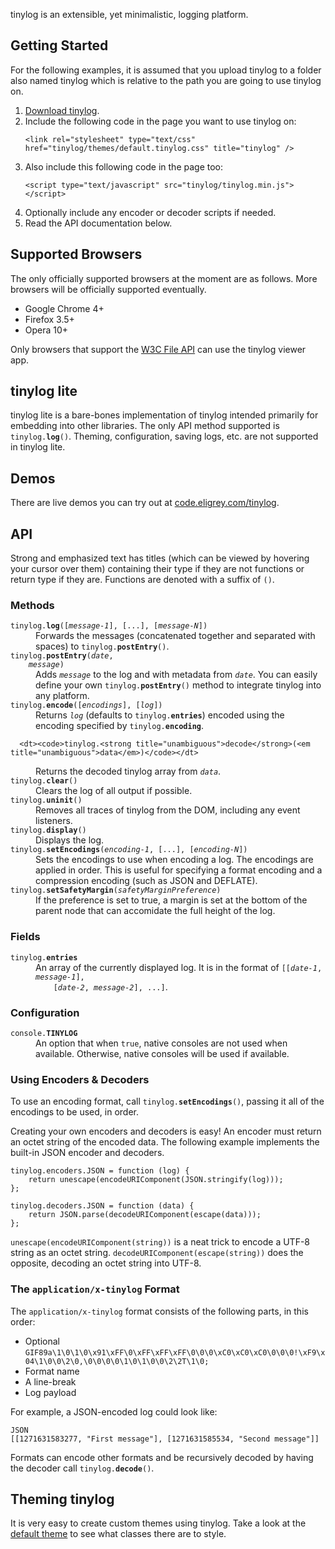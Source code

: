 tinylog is an extensible, yet minimalistic, logging platform.


Getting Started
---------------

For the following examples, it is assumed that you upload tinylog to a folder also named
tinylog which is relative to the path you are going to use tinylog on.

1. [Download tinylog][1].
2. Include the following code in the page you want to use tinylog on:
   <p><pre><code>&lt;link rel="stylesheet" type="text/css" href="tinylog/themes/default.tinylog.css" title="tinylog" /&gt;</code></pre></p>
3. Also include this following code in the page too:
   <p><pre><code>&lt;script type="text/javascript" src="tinylog/tinylog.min.js"&gt;&lt;/script&gt;</code></pre></p>
4. Optionally include any encoder or decoder scripts if needed.
5. Read the API documentation below.


Supported Browsers
------------------

The only officially supported browsers at the moment are as follows. More browsers will
be officially supported eventually.

* Google Chrome 4+
* Firefox 3.5+
* Opera 10+

Only browsers that support the [W3C File API][2] can use the tinylog viewer app.


tinylog lite
------------

tinylog lite is a bare-bones implementation of tinylog intended primarily for embedding
into other libraries. The only API method supported is
<code>tinylog.<strong title="void">log</strong>()</code>. Theming, configuration, saving
logs, etc. are not supported in tinylog lite.


Demos
-----

There are live demos you can try out at [code.eligrey.com/tinylog][3].


API
---

Strong and emphasized text has titles (which can be viewed by hovering your cursor over
them) containing their type if they are not functions or return type if they are.
Functions are denoted with a suffix of `()`.


### Methods

<dl>
  <dt><code>tinylog.<strong title="void">log</strong>([<em title="String">message-1</em>], [...], [<em title="String">message-N</em>])</code></dt>
  <dd>
    Forwards the messages (concatenated together and separated with spaces) to
    <code>tinylog.<strong title="void">postEntry</strong>()</code>.
  </dd>
  
  <dt>
    <code>tinylog.<strong title="void">postEntry</strong>(<em title="Date">date</em>,
    <em title="String">message</em>)</code>
  </dt>
  <dd>
    Adds <code><em title="String">message</em></code> to the log and with metadata from
    <code><em title="Date">date</em></code>. You can easily define your own
    <code>tinylog.<strong title="void">postEntry</strong>()</code> method to integrate
    tinylog into any platform.
  </dd>
  
  <dt><code>tinylog.<strong title="String">encode</strong>([<em title="Array">encodings</em>], [<em title="Array">log</em>])</code></dt>
  <dd>
    Returns <code><em title="Array">log</em></code> (defaults to
    <code>tinylog.<strong title="Array">entries</strong></code>) encoded using the
    encoding specified by <code>tinylog.<strong title="String">encoding</strong></code>.
  </dd>
  
	  <dt><code>tinylog.<strong title="unambiguous">decode</strong>(<em title="unambiguous">data</em>)</code></dt>
  <dd>
    Returns the decoded tinylog array from <code><em title="String">data</em></code>.
  </dd>
  
  <dt><code>tinylog.<strong title="void">clear</strong>()</code></dt>
  <dd>Clears the log of all output if possible.</dd>
  
  <dt><code>tinylog.<strong title="void">uninit</strong>()</code></dt>
  <dd>Removes all traces of tinylog from the DOM, including any event listeners.</dd>
  
  <dt><code>tinylog.<strong title="void">display</strong>()</code></dt>
  <dd>Displays the log.</dd>

  <dt><code>tinylog.<strong title="void">setEncodings</strong>(<em title="String">encoding-1</em>, [...], [<em title="String">encoding-N</em>])</code></dt>
  <dd>
    Sets the encodings to use when encoding a log. The encodings are applied in order.
    This is useful for specifying a format encoding and a compression encoding (such as
    JSON and DEFLATE).
  </dd>
  
  <dt><code>tinylog.<strong title="void">setSafetyMargin</strong>(<em title="Boolean">safetyMarginPreference</em>)</code></dt>
  <dd>
    If the preference is set to true, a margin is set at the bottom of the parent node
    that can accomidate the full height of the log.
  </dd>
</dl>

### Fields

<dl>
  <dt><code>tinylog.<strong title="Array">entries</strong></code></dt>
  <dd>
    An array of the currently displayed log. It is in the format of
    <code>[[<em title="Date">date-1</em>, <em title="String">message-1</em>],
    [<em title="Date">date-2</em>, <em title="String">message-2</em>], ...]</code>.
  </dd>
</dl>


### Configuration

<dl>
  <dt><code>console.<strong title="Boolean">TINYLOG</strong></code></dt>
  <dd>
    An option that when <code>true</code>, native consoles are not used when available.
    Otherwise, native consoles will be used if available.
  </dd>
</dl>


### Using Encoders &amp; Decoders

To use an encoding format, call
<code>tinylog.<strong title="void">setEncodings</strong>()</code>, passing it all of the
encodings to be used, in order.

Creating your own encoders and decoders is easy! An encoder must return an octet string
of the encoded data. The following example implements the built-in JSON encoder and
decoders.

    tinylog.encoders.JSON = function (log) {
        return unescape(encodeURIComponent(JSON.stringify(log)));
    };
    
    tinylog.decoders.JSON = function (data) {
        return JSON.parse(decodeURIComponent(escape(data)));
    };

`unescape(encodeURIComponent(string))` is a neat trick to encode a UTF-8 string as an
octet string. `decodeURIComponent(escape(string))` does the opposite, decoding an octet
string into UTF-8.

### The `application/x-tinylog` Format

The `application/x-tinylog` format consists of the following parts, in this order:

* Optional `GIF89a\1\0\1\0\x91\xFF\0\xFF\xFF\xFF\0\0\0\xC0\xC0\xC0\0\0\0!\xF9\x04\1\0\0\2\0,\0\0\0\0\1\0\1\0\0\2\2T\1\0;`
* Format name
* A line-break
* Log payload

For example, a JSON-encoded log could look like:

    JSON
    [[1271631583277, "First message"], [1271631585534, "Second message"]]

Formats can encode other formats and be recursively decoded by having the decoder call
<code>tinylog.<strong title="unambiguous">decode</strong>()</code>.


Theming tinylog
---------------

It is very easy to create custom themes using tinylog. Take a look at the
[default theme][4] to see what classes there are to style.


 [1]: http://github.com/eligrey/tinylog/zipball/master
 [2]: http://www.w3.org/TR/FileAPI/
 [3]: http://code.eligrey.com/tinylog/
 [4]: http://github.com/eligrey/tinylog/blob/master/themes/default.tinylog.css
